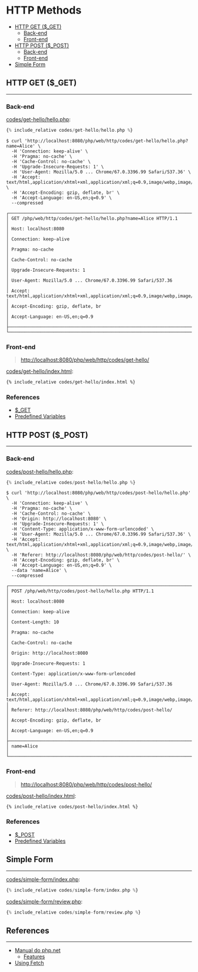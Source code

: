 # HTTP Methods

- [HTTP GET (\$\_GET)](#http-get-_get)
  - [Back-end](#back-end)
  - [Front-end](#front-end)
- [HTTP POST (\$\_POST)](#http-post-_post)
  - [Back-end](#back-end2)
  - [Front-end](#front-end2)
- [Simple Form](#simple-form)

## HTTP GET (\$\_GET)

---

### Back-end

[codes/get-hello/hello.php](codes/get-hello/hello.php):

```php
{% include_relative codes/get-hello/hello.php %}
```

```
$ curl 'http://localhost:8080/php/web/http/codes/get-hello/hello.php?name=Alice' \
  -H 'Connection: keep-alive' \
  -H 'Pragma: no-cache' \
  -H 'Cache-Control: no-cache' \
  -H 'Upgrade-Insecure-Requests: 1' \
  -H 'User-Agent: Mozilla/5.0 ... Chrome/67.0.3396.99 Safari/537.36' \
  -H 'Accept: text/html,application/xhtml+xml,application/xml;q=0.9,image/webp,image/apng,*/*;q=0.8' \
  -H 'Accept-Encoding: gzip, deflate, br' \
  -H 'Accept-Language: en-US,en;q=0.9' \
  --compressed
```

```
┌───────────────────────────────────────────────────────────────────────────────────────────────┐
│ GET /php/web/http/codes/get-hello/hello.php?name=Alice HTTP/1.1                               │
│ Host: localhost:8080                                                                          │
│ Connection: keep-alive                                                                        │
│ Pragma: no-cache                                                                              │
│ Cache-Control: no-cache                                                                       │
│ Upgrade-Insecure-Requests: 1                                                                  │
│ User-Agent: Mozilla/5.0 ... Chrome/67.0.3396.99 Safari/537.36                                 │
│ Accept: text/html,application/xhtml+xml,application/xml;q=0.9,image/webp,image/apng,*/*;q=0.8 │
│ Accept-Encoding: gzip, deflate, br                                                            │
│ Accept-Language: en-US,en;q=0.9                                                               │
├───────────────────────────────────────────────────────────────────────────────────────────────┤
└───────────────────────────────────────────────────────────────────────────────────────────────┘
```

### Front-end

> [http://localhost:8080/php/web/http/codes/get-hello/](http://localhost:8080/php/web/http/codes/get-hello/)

[codes/get-hello/index.html](codes/get-hello/index.html):

```html
{% include_relative codes/get-hello/index.html %}
```

### References

- [\$\_GET](http://php.net/manual/en/reserved.variables.get.php)
- [Predefined Variables](http://php.net/manual/en/reserved.variables.php)

## HTTP POST (\$\_POST)

---

### Back-end

[codes/post-hello/hello.php](codes/post-hello/hello.php):

```php
{% include_relative codes/post-hello/hello.php %}
```

```
$ curl 'http://localhost:8080/php/web/http/codes/post-hello/hello.php' \
  -H 'Connection: keep-alive' \
  -H 'Pragma: no-cache' \
  -H 'Cache-Control: no-cache' \
  -H 'Origin: http://localhost:8080' \
  -H 'Upgrade-Insecure-Requests: 1' \
  -H 'Content-Type: application/x-www-form-urlencoded' \
  -H 'User-Agent: Mozilla/5.0 ... Chrome/67.0.3396.99 Safari/537.36' \
  -H 'Accept: text/html,application/xhtml+xml,application/xml;q=0.9,image/webp,image/apng,*/*;q=0.8' \
  -H 'Referer: http://localhost:8080/php/web/http/codes/post-hello/' \
  -H 'Accept-Encoding: gzip, deflate, br' \
  -H 'Accept-Language: en-US,en;q=0.9' \
  --data 'name=Alice' \
  --compressed
```

```
┌───────────────────────────────────────────────────────────────────────────────────────────────┐
│ POST /php/web/http/codes/post-hello/hello.php HTTP/1.1                                        │
│ Host: localhost:8080                                                                          │
│ Connection: keep-alive                                                                        │
│ Content-Length: 10                                                                            │
│ Pragma: no-cache                                                                              │
│ Cache-Control: no-cache                                                                       │
│ Origin: http://localhost:8080                                                                 │
│ Upgrade-Insecure-Requests: 1                                                                  │
│ Content-Type: application/x-www-form-urlencoded                                               │
│ User-Agent: Mozilla/5.0 ... Chrome/67.0.3396.99 Safari/537.36                                 │
│ Accept: text/html,application/xhtml+xml,application/xml;q=0.9,image/webp,image/apng,*/*;q=0.8 │
│ Referer: http://localhost:8080/php/web/http/codes/post-hello/                                 │
│ Accept-Encoding: gzip, deflate, br                                                            │
│ Accept-Language: en-US,en;q=0.9                                                               │
├───────────────────────────────────────────────────────────────────────────────────────────────┤
│ name=Alice                                                                                    │
└───────────────────────────────────────────────────────────────────────────────────────────────┘
```

### Front-end

> [http://localhost:8080/php/web/http/codes/post-hello/](http://localhost:8080/php/web/http/codes/post-hello/)

[codes/post-hello/index.html](codes/post-hello/index.html):

```html
{% include_relative codes/post-hello/index.html %}
```

### References

- [\$\_POST](http://php.net/manual/en/reserved.variables.post.php)
- [Predefined Variables](http://php.net/manual/en/reserved.variables.php)

## Simple Form

---

[codes/simple-form/index.php](codes/simple-form/index.php):

```php
{% include_relative codes/simple-form/index.php %}
```

[codes/simple-form/review.php](codes/simple-form/review.php):

```php
{% include_relative codes/simple-form/review.php %}
```

<!--
TODO
## $_FILES
---

### Upload file
-->

## References

---

- [Manual do php.net](http://php.net/manual/en/)
  - [Features](http://php.net/manual/en/features.php)
- [Using Fetch](https://developer.mozilla.org/en-US/docs/Web/API/Fetch_API/Using_Fetch)
